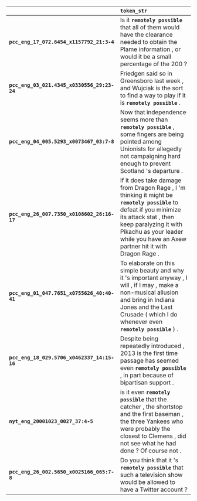 |                                             | `token_str`                                                                                                                                                                                                                                            |
|:--------------------------------------------|:-------------------------------------------------------------------------------------------------------------------------------------------------------------------------------------------------------------------------------------------------------|
| **`pcc_eng_17_072.6454_x1157792_21:3-4`**   | Is it __``remotely possible``__ that all of them would have the clearance needed to obtain the Plame information , or would it be a small percentage of the 200 ?                                                                                      |
| **`pcc_eng_03_021.4345_x0330556_29:23-24`** | Friedgen said so in Greensboro last week , and Wujciak is the sort to find a way to play if it is __``remotely possible``__ .                                                                                                                          |
| **`pcc_eng_04_005.5293_x0073467_03:7-8`**   | Now that independence seems more than __``remotely possible``__ , some fingers are being pointed among Unionists for allegedly not campaigning hard enough to prevent Scotland 's departure .                                                          |
| **`pcc_eng_26_007.7350_x0108602_26:16-17`** | If it does take damage from Dragon Rage , I 'm thinking it might be __``remotely possible``__ to defeat if you minimize its attack stat , then keep paralyzing it with Pikachu as your leader while you have an Axew partner hit it with Dragon Rage . |
| **`pcc_eng_01_047.7651_x0755626_40:40-41`** | To elaborate on this simple beauty and why it 's important anyway , I will , if I may , make a non-musical allusion and bring in Indiana Jones and the Last Crusade ( which I do whenever even __``remotely possible``__ ) .                           |
| **`pcc_eng_18_029.5706_x0462337_14:15-16`** | Despite being repeatedly introduced , 2013 is the first time passage has seemed even __``remotely possible``__ , in part because of bipartisan support .                                                                                               |
| **`nyt_eng_20001023_0027_37:4-5`**          | is it even __``remotely possible``__ that the catcher , the shortstop and the first baseman , the three Yankees who were probably the closest to Clemens , did not see what he had done ? Of course not .                                              |
| **`pcc_eng_26_002.5650_x0025166_065:7-8`**  | Do you think that it 's __``remotely possible``__ that such a television show would be allowed to have a Twitter account ?                                                                                                                             |